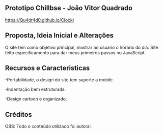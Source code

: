 ## Prototipo Chillbse - João Vitor Quadrado

https://Qu4dr4d0.github.io/Clock/

## Proposta, Ideia Inicial e Alterações
O site tem como objetivo principal, mostrar ao usuario o horario do dia.
Site feito especificamento para dar meus primeiros passos no JavaScript.

## Recursos e Caracteristicas

-Portabilidade, o design do site tem suporte a mobile.

-Indentação bem estruturada.

-Design cartoon e organizado.

## Créditos 

OBS: Todo o conteúdo utilizado foi autoral.


